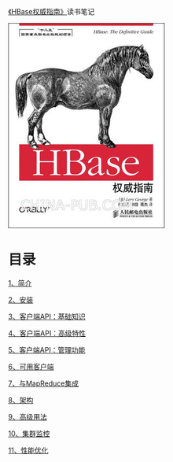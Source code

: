 [《HBase权威指南》](https://book.douban.com/subject/25784835/)读书笔记

![](img/cover.jpg)

# 目录

[1、简介](1、简介.md)

[2、安装](2、安装.md)

[3、客户端API：基础知识](3、客户端API：基础知识.md)

[4、客户端API：高级特性](4、客户端API：高级特性.md)

[5、客户端API：管理功能](5、客户端API：管理功能.md)

[6、可用客户端](6、可用客户端.md)

[7、与MapReduce集成](7、与MapReduce集成.md)

[8、架构](8、架构.md)

[9、高级用法](9、高级用法.md)

[10、集群监控](10、集群监控.md)

[11、性能优化](11、性能优化.md)
